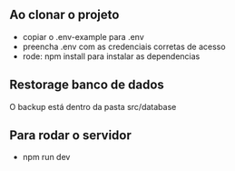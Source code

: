 ## Ao clonar o projeto

- copiar o .env-example para .env
- preencha .env com as credenciais corretas de acesso
- rode: npm install para instalar as dependencias

## Restorage banco de dados

O backup está dentro da pasta src/database

## Para rodar o servidor

- npm run dev
